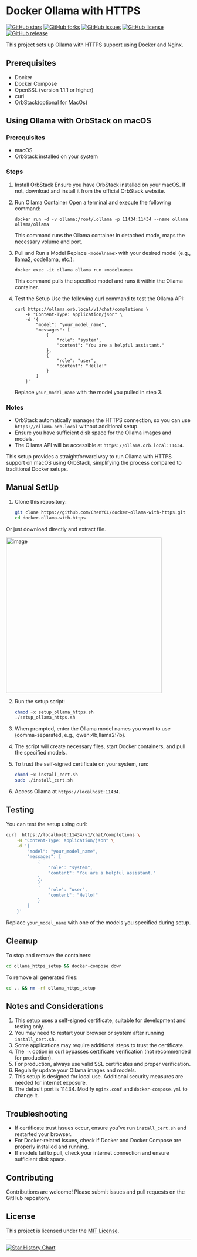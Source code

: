 
# Docker Ollama with HTTPS

[![GitHub stars](https://img.shields.io/github/stars/ChenYCL/docker-ollama-with-https.svg?style=social&label=Star&maxAge=2592000)](https://github.com/ChenYCL/docker-ollama-with-https/stargazers/)
[![GitHub forks](https://img.shields.io/github/forks/ChenYCL/docker-ollama-with-https.svg?style=social&label=Fork&maxAge=2592000)](https://github.com/ChenYCL/docker-ollama-with-https/network/)
[![GitHub issues](https://img.shields.io/github/issues/ChenYCL/docker-ollama-with-https.svg)](https://github.com/ChenYCL/docker-ollama-with-https/issues/)
[![GitHub license](https://img.shields.io/github/license/ChenYCL/docker-ollama-with-https.svg)](https://github.com/ChenYCL/docker-ollama-with-https/blob/main/LICENSE)
[![GitHub release](https://img.shields.io/github/release/ChenYCL/docker-ollama-with-https.svg)](https://github.com/ChenYCL/docker-ollama-with-https/releases/)

This project sets up Ollama with HTTPS support using Docker and Nginx.

## Prerequisites

- Docker
- Docker Compose
- OpenSSL (version 1.1.1 or higher)
- curl
- OrbStack(optional for MacOs)

## Using Ollama with OrbStack on macOS

### Prerequisites
- macOS
- OrbStack installed on your system

### Steps

1. Install OrbStack
   Ensure you have OrbStack installed on your macOS. If not, download and install it from the official OrbStack website.

2. Run Ollama Container
   Open a terminal and execute the following command:
   ```
   docker run -d -v ollama:/root/.ollama -p 11434:11434 --name ollama ollama/ollama
   ```
   This command runs the Ollama container in detached mode, maps the necessary volume and port.

3. Pull and Run a Model
   Replace `<modelname>` with your desired model (e.g., llama2, codellama, etc.):
   ```
   docker exec -it ollama ollama run <modelname>
   ```
   This command pulls the specified model and runs it within the Ollama container.

4. Test the Setup
   Use the following curl command to test the Ollama API:
   ```
   curl https://ollama.orb.local/v1/chat/completions \
       -H "Content-Type: application/json" \
       -d '{
           "model": "your_model_name",
           "messages": [
               {
                   "role": "system",
                   "content": "You are a helpful assistant."
               },
               {
                   "role": "user",
                   "content": "Hello!"
               }
           ]
       }'
   ```
   Replace `your_model_name` with the model you pulled in step 3.

### Notes
- OrbStack automatically manages the HTTPS connection, so you can use `https://ollama.orb.local` without additional setup.
- Ensure you have sufficient disk space for the Ollama images and models.
- The Ollama API will be accessible at `https://ollama.orb.local:11434`.

This setup provides a straightforward way to run Ollama with HTTPS support on macOS using OrbStack, simplifying the process compared to traditional Docker setups.

## Manual SetUp

1. Clone this repository:
   ```bash
   git clone https://github.com/ChenYCL/docker-ollama-with-https.git
   cd docker-ollama-with-https
   ```
Or just download directly and extract file.
 
 <img width="424" alt="image" src="https://github.com/user-attachments/assets/37de4c85-6f6c-43c6-8bbb-a32b9253836f">

2. Run the setup script:
   ```bash
   chmod +x setup_ollama_https.sh
   ./setup_ollama_https.sh
   ```

3. When prompted, enter the Ollama model names you want to use (comma-separated, e.g., qwen:4b,llama2:7b).

4. The script will create necessary files, start Docker containers, and pull the specified models.

5. To trust the self-signed certificate on your system, run:
   ```bash
   chmod +x install_cert.sh
   sudo ./install_cert.sh
   ```

6. Access Ollama at `https://localhost:11434`.

## Testing

You can test the setup using curl:

```bash
curl  https://localhost:11434/v1/chat/completions \
    -H "Content-Type: application/json" \
    -d '{
        "model": "your_model_name",
        "messages": [
            {
                "role": "system",
                "content": "You are a helpful assistant."
            },
            {
                "role": "user",
                "content": "Hello!"
            }
        ]
    }'
```

Replace `your_model_name` with one of the models you specified during setup.

## Cleanup

To stop and remove the containers:
```bash
cd ollama_https_setup && docker-compose down
```

To remove all generated files:
```bash
cd .. && rm -rf ollama_https_setup
```

## Notes and Considerations

1. This setup uses a self-signed certificate, suitable for development and testing only.
2. You may need to restart your browser or system after running `install_cert.sh`.
3. Some applications may require additional steps to trust the certificate.
4. The `-k` option in curl bypasses certificate verification (not recommended for production).
5. For production, always use valid SSL certificates and proper verification.
6. Regularly update your Ollama images and models.
7. This setup is designed for local use. Additional security measures are needed for internet exposure.
8. The default port is 11434. Modify `nginx.conf` and `docker-compose.yml` to change it.

## Troubleshooting

- If certificate trust issues occur, ensure you've run `install_cert.sh` and restarted your browser.
- For Docker-related issues, check if Docker and Docker Compose are properly installed and running.
- If models fail to pull, check your internet connection and ensure sufficient disk space.

## Contributing

Contributions are welcome! Please submit issues and pull requests on the GitHub repository.

## License

This project is licensed under the [MIT License](LICENSE).

---

[![Star History Chart](https://api.star-history.com/svg?repos=ChenYCL/docker-ollama-with-https&type=Date)](https://star-history.com/#ChenYCL/docker-ollama-with-https&Date)

